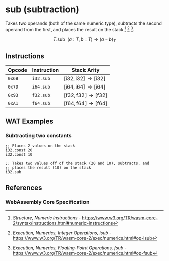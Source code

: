 
# sub (subtraction)

Takes two operands (both of the same numeric type), subtracts the second operand from the first, and places the result on the stack [^§2.4.1] [^§4.3.2-isub] [^§4.3.3-fsub].

$$
T.\mathsf{sub} \enspace ( a: T, b: T ) \to (a - b)_T
$$



## Instructions

| Opcode | Instruction | Stack Arity |
|--------|-------------|-------------|
| `0x6B` | `i32.sub`   | $[ \mathsf{i32}, \mathsf{i32} ] \to [ \mathsf{i32} ]$ |
| `0x7D` | `i64.sub`   | $[ \mathsf{i64}, \mathsf{i64} ] \to [ \mathsf{i64} ]$ |
| `0x93` | `f32.sub`   | $[ \mathsf{f32}, \mathsf{f32} ] \to [ \mathsf{f32} ]$ |
| `0xA1` | `f64.sub`   | $[ \mathsf{f64}, \mathsf{f64} ] \to [ \mathsf{f64} ]$ |



## WAT Examples

### Subtracting two constants

```wasm
;; Places 2 values on the stack
i32.const 20
i32.const 10

;; Takes two values off of the stack (20 and 10), subtracts, and
;; places the result (10) on the stack
i32.sub
```



## References

### WebAssembly Core Specification

[^§2.4.1]: _Structure, Numeric Instructions_ - <https://www.w3.org/TR/wasm-core-2/syntax/instructions.html#numeric-instructions>
[^§4.3.2-isub]: _Execution, Numerics, Integer Operations, isub_ - <https://www.w3.org/TR/wasm-core-2/exec/numerics.html#op-isub>
[^§4.3.3-fsub]: _Execution, Numerics, Floating-Point Operations, fsub_ - <https://www.w3.org/TR/wasm-core-2/exec/numerics.html#op-fsub>
